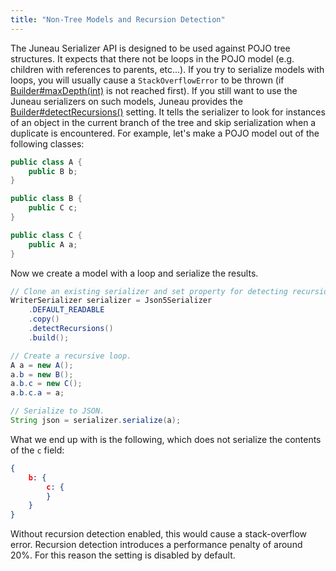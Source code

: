 ```yaml
---
title: "Non-Tree Models and Recursion Detection"
---
```


The Juneau Serializer API is designed to be used against POJO tree structures.
It expects that there not be loops in the POJO model (e.g. children with references to parents, etc...).
If you try to serialize models with loops, you will usually cause a `StackOverflowError` to
be thrown (if [Builder#maxDepth(int)](../apidocs/org/apache/juneau/BeanTraverseContext/Builder.html#maxDepth(int)) is not reached
first).
If you still want to use the Juneau serializers on such models, Juneau provides the
[Builder#detectRecursions()](../apidocs/org/apache/juneau/BeanTraverseContext/Builder.html#detectRecursions()) setting.
It tells the serializer to look for instances of an object in the current branch of the tree and skip
serialization when a duplicate is encountered.
For example, let's make a POJO model out of the following classes:
```java
public class A {
    public B b;
}

public class B {
    public C c;
}

public class C {
    public A a;
}
```
Now we create a model with a loop and serialize the results.
```java
// Clone an existing serializer and set property for detecting recursions.
WriterSerializer serializer = Json5Serializer
    .DEFAULT_READABLE
    .copy()
    .detectRecursions()
    .build();

// Create a recursive loop.
A a = new A();
a.b = new B();
a.b.c = new C();
a.b.c.a = a;

// Serialize to JSON.
String json = serializer.serialize(a);
```
What we end up with is the following, which does not serialize the contents of the `c` field:
```json
{
    b: {
        c: {
        }
    }
}
```
Without recursion detection enabled, this would cause a stack-overflow error.
Recursion detection introduces a performance penalty of around 20%.
For this reason the setting is disabled by default.